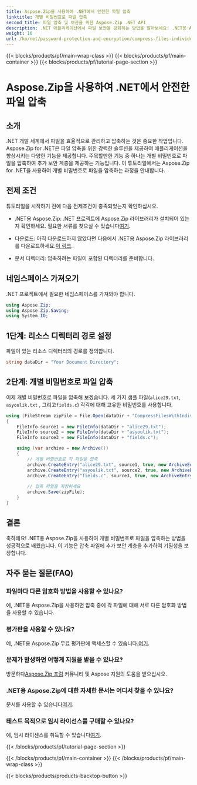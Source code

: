 ```yaml
---
title: Aspose.Zip을 사용하여 .NET에서 안전한 파일 압축
linktitle: 개별 비밀번호로 파일 압축
second_title: 파일 압축 및 보관을 위한 Aspose.Zip .NET API
description: .NET 애플리케이션에서 파일 보안을 강화하는 방법을 알아보세요! .NET용 Aspose.Zip을 사용하여 개별 비밀번호로 파일을 압축하는 방법에 대한 단계별 가이드를 따르세요.
weight: 16
url: /ko/net/password-protection-and-encryption/compress-files-individual-passwords/
---
```


{{< blocks/products/pf/main-wrap-class >}}
{{< blocks/products/pf/main-container >}}
{{< blocks/products/pf/tutorial-page-section >}}

# Aspose.Zip을 사용하여 .NET에서 안전한 파일 압축


## 소개

.NET 개발 세계에서 파일을 효율적으로 관리하고 압축하는 것은 중요한 작업입니다. Aspose.Zip for .NET은 파일 압축을 위한 강력한 솔루션을 제공하여 애플리케이션을 향상시키는 다양한 기능을 제공합니다. 주목할만한 기능 중 하나는 개별 비밀번호로 파일을 압축하여 추가 보안 계층을 제공하는 기능입니다. 이 튜토리얼에서는 Aspose.Zip for .NET을 사용하여 개별 비밀번호로 파일을 압축하는 과정을 안내합니다.

## 전제 조건

튜토리얼을 시작하기 전에 다음 전제조건이 충족되었는지 확인하십시오.

-  .NET용 Aspose.Zip: .NET 프로젝트에 Aspose.Zip 라이브러리가 설치되어 있는지 확인하세요. 필요한 서류를 찾으실 수 있습니다[여기](https://reference.aspose.com/zip/net/).

-  다운로드: 아직 다운로드하지 않았다면 다음에서 .NET용 Aspose.Zip 라이브러리를 다운로드하세요.[이 링크](https://releases.aspose.com/zip/net/).

- 문서 디렉터리: 압축하려는 파일이 포함된 디렉터리를 준비합니다.

## 네임스페이스 가져오기

.NET 프로젝트에서 필요한 네임스페이스를 가져와야 합니다.

```csharp
using Aspose.Zip;
using Aspose.Zip.Saving;
using System.IO;
```

## 1단계: 리소스 디렉터리 경로 설정

파일이 있는 리소스 디렉터리의 경로를 정의합니다.

```csharp
string dataDir = "Your Document Directory";
```

## 2단계: 개별 비밀번호로 파일 압축

이제 개별 비밀번호로 파일을 압축해 보겠습니다. 세 가지 샘플 파일(`alice29.txt`, `asyoulik.txt` , 그리고`fields.c`) 각각에 대해 고유한 비밀번호를 사용합니다.

```csharp
using (FileStream zipFile = File.Open(dataDir + "CompressFilesWithIndividualPasswords_out.zip", FileMode.Create))
{
    FileInfo source1 = new FileInfo(dataDir + "alice29.txt");
    FileInfo source2 = new FileInfo(dataDir + "asyoulik.txt");
    FileInfo source3 = new FileInfo(dataDir + "fields.c");

    using (var archive = new Archive())
    {
        // 개별 비밀번호로 각 파일을 압축
        archive.CreateEntry("alice29.txt", source1, true, new ArchiveEntrySettings(new DeflateCompressionSettings(), new TraditionalEncryptionSettings("pass1")));
        archive.CreateEntry("asyoulik.txt", source2, true, new ArchiveEntrySettings(new DeflateCompressionSettings(), new AesEcryptionSettings("pass2", EncryptionMethod.AES128)));
        archive.CreateEntry("fields.c", source3, true, new ArchiveEntrySettings(new DeflateCompressionSettings(), new AesEcryptionSettings("pass3", EncryptionMethod.AES256)));
        
        // 압축 파일을 저장하세요
        archive.Save(zipFile);
    }
}
```

## 결론

축하해요! .NET용 Aspose.Zip을 사용하여 개별 비밀번호로 파일을 압축하는 방법을 성공적으로 배웠습니다. 이 기능은 압축 파일에 추가 보안 계층을 추가하여 기밀성을 보장합니다.

## 자주 묻는 질문(FAQ)

### 파일마다 다른 암호화 방법을 사용할 수 있나요?
예, .NET용 Aspose.Zip을 사용하면 압축 중에 각 파일에 대해 서로 다른 암호화 방법을 사용할 수 있습니다.

### 평가판을 사용할 수 있나요?
 예, .NET용 Aspose.Zip 무료 평가판에 액세스할 수 있습니다.[여기](https://releases.aspose.com/).

### 문제가 발생하면 어떻게 지원을 받을 수 있나요?
 방문하다[Aspose.Zip 포럼](https://forum.aspose.com/c/zip/37) 커뮤니티 및 Aspose 지원의 도움을 받으십시오.

### .NET용 Aspose.Zip에 대한 자세한 문서는 어디서 찾을 수 있나요?
 문서를 사용할 수 있습니다[여기](https://reference.aspose.com/zip/net/).

### 테스트 목적으로 임시 라이선스를 구매할 수 있나요?
 예, 임시 라이센스를 취득할 수 있습니다[여기](https://purchase.aspose.com/temporary-license/).

{{< /blocks/products/pf/tutorial-page-section >}}

{{< /blocks/products/pf/main-container >}}
{{< /blocks/products/pf/main-wrap-class >}}

{{< blocks/products/products-backtop-button >}}
